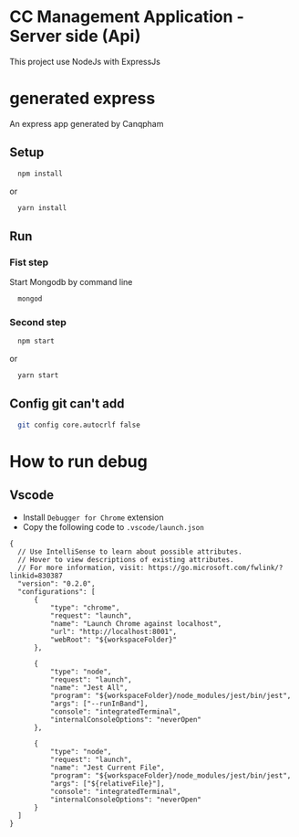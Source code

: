 # CC Management Application - Server side (Api)
This project use NodeJs with ExpressJs

generated express
=======================

An express app generated by Canqpham

## Setup
```sh
  npm install 
```
or
```sh
  yarn install 
```

## Run
### Fist step
Start Mongodb by command line
```sh
  mongod
```
### Second step
```sh
  npm start
```
or
```sh
  yarn start 
```
## Config git can't add
```sh
  git config core.autocrlf false
```
# How to run debug
## Vscode
- Install `Debugger for Chrome` extension
- Copy the following code to `.vscode/launch.json`
```
{
  // Use IntelliSense to learn about possible attributes.
  // Hover to view descriptions of existing attributes.
  // For more information, visit: https://go.microsoft.com/fwlink/?linkid=830387
  "version": "0.2.0",
  "configurations": [
      {
          "type": "chrome",
          "request": "launch",
          "name": "Launch Chrome against localhost",
          "url": "http://localhost:8001",
          "webRoot": "${workspaceFolder}"
      },
      
      {
          "type": "node",
          "request": "launch",
          "name": "Jest All",
          "program": "${workspaceFolder}/node_modules/jest/bin/jest",
          "args": ["--runInBand"],
          "console": "integratedTerminal",
          "internalConsoleOptions": "neverOpen"
      },
      
      {
          "type": "node",
          "request": "launch",
          "name": "Jest Current File",
          "program": "${workspaceFolder}/node_modules/jest/bin/jest",
          "args": ["${relativeFile}"],
          "console": "integratedTerminal",
          "internalConsoleOptions": "neverOpen"
      }
  ]
}
```
